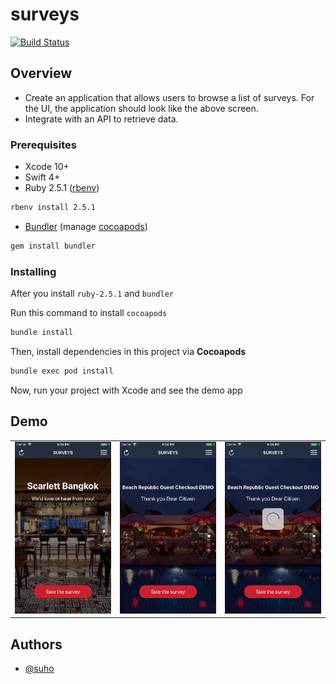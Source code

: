# surveys
[![Build Status][travis-img]][travis-url]

## Overview

- Create an application that allows users to browse a list of surveys. For the UI, the application should look like the above screen.
- Integrate with an API to retrieve data.

### Prerequisites

- Xcode 10+
- Swift 4+
- Ruby 2.5.1 ([rbenv][rbenv])

```bash
rbenv install 2.5.1
```

- [Bundler][bundler] (manage [cocoapods][cocoapods])

```bash
gem install bundler
```

### Installing

After you install `ruby-2.5.1` and `bundler`

Run this command to install `cocoapods`

```bash
bundle install
```

Then, install dependencies in this project via **Cocoapods**

```bash
bundle exec pod install
```

Now, run your project with Xcode and see the demo app

## Demo

<table>
  <tr>
    <td><img src='./images/image1.png' /></td>
    <td><img src='./images/image2.png' /></td>
    <td><img src='./images/image3.png' /></td>
  </tr>
</table>

## Authors

* [@suho][suho]

[suho]: https://github.com/suho
[bundler]: https://bundler.io/
[rbenv]: https://github.com/rbenv/rbenv
[cocoapods]: https://cocoapods.org/
[fastlane]: https://fastlane.tools/
[travis-img]: https://travis-ci.org/suho/surveys.svg?branch=master
[travis-url]: https://travis-ci.org/suho/surveys